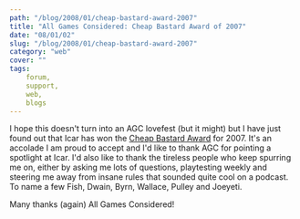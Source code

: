 ```yaml
---
path: "/blog/2008/01/cheap-bastard-award-2007"
title: "All Games Considered: Cheap Bastard Award of 2007"
date: "08/01/02"
slug: "/blog/2008/01/cheap-bastard-award-2007"
category: "web"
cover: ""
tags:
    forum,
    support,
    web,
    blogs
---
```


I hope this doesn't turn into an AGC lovefest (but it might) but I have just found out that Icar has won the [Cheap Bastard Award](http://allgamesconsidered.blogspot.com) for 2007. It's an accolade I am proud to accept and I'd like to thank AGC for pointing a spotlight at Icar. I'd also like to thank the tireless people who keep spurring me on, either by asking me lots of questions, playtesting weekly and steering me away from insane rules that sounded quite cool on a podcast. To name a few Fish, Dwain, Byrn, Wallace, Pulley and Joeyeti.
		
Many thanks (again) All Games Considered!